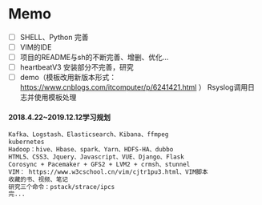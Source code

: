 
# Memo

- [ ] SHELL、Python 完善
- [ ] VIM的IDE
- [ ] 项目的README与sh的不断完善、增删、优化...
- [ ] heartbeatV3 安装部分不完善，研究
- [ ] demo（模板改用新版本形式：https://www.cnblogs.com/itcomputer/p/6241421.html ） Rsyslog调用日志并使用模板处理

#### 2018.4.22~2019.12.12学习规划
```txt
Kafka、Logstash、Elasticsearch、Kibana、ffmpeg
kubernetes
Hadoop：hive、Hbase、spark、Yarn、HDFS-HA、dubbo
HTML5、CSS3、Jquery、Javascript、VUE、Django、Flask
Corosync + Pacemaker + GFS2 + LVM2 + crmsh、stunnel
VIM： https://www.w3cschool.cn/vim/cjtr1pu3.html、VIM脚本
收藏的书、视频、笔记
研究三个命令：pstack/strace/ipcs
完...
```
